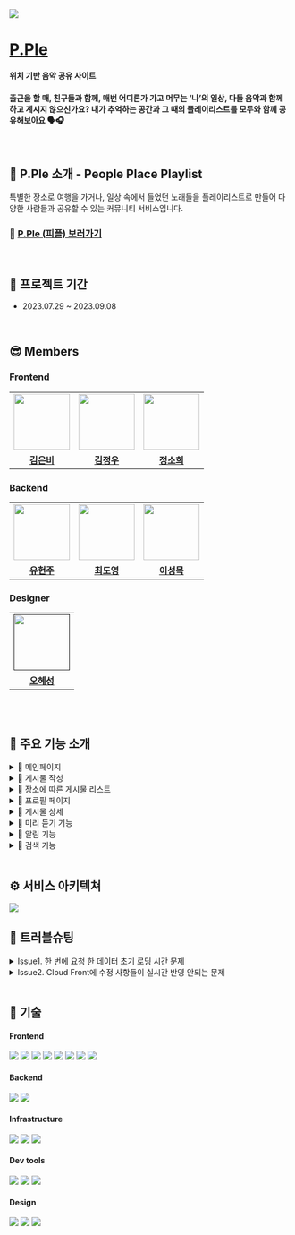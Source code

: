 <img src="https://github.com/Boram33JO/Backend/assets/131260371/962f6d63-bbe1-4c8a-b519-3fbe7c08b156"/>

# [P.Ple](https://pple.today)

<b>위치 기반 음악 공유 사이트</b>

#### 출근을 할 때, 친구들과 함께, 매번 어디론가 가고 머무는 ‘나’의 일상, 다들 음악과 함께 하고 계시지 않으신가요? 내가 추억하는 공간과 그 때의 플레이리스트를 모두와 함께 공유해보아요 🗣️🎧

<br />

## 💜 P.Ple 소개 - People Place Playlist

특별한 장소로 여행을 가거나, 일상 속에서 들었던 노래들을 플레이리스트로 만들어 다양한 사람들과 공유할 수 있는 커뮤니티 서비스입니다.

### 🔗 **[P.Ple (피플) 보러가기](https://pple.today)**

<br />

## 📆 프로젝트 기간

- 2023.07.29 ~ 2023.09.08

<br />

## 😎 Members

### Frontend

<table>
  <tr>
    <td align="center"><a href="https://github.com/Aurora-in-Wonderland"><img src="https://avatars.githubusercontent.com/u/99107568?v=4" width="100px" /></a></td>
    <td align="center"><a href="https://github.com/ownage2"><img src="https://avatars.githubusercontent.com/u/121753617?v=4" 
    width="100px" /></a></td>
    <td align="center"><a href="https://github.com/heexohee"><img src="https://user-images.githubusercontent.com/90495580/169259379-a913dd30-fa7f-4309-af30-9bd94c9608a6.png" width="100px" /></a></td>
  </tr>
   <tr>
    <td align="center"><b><a href="https://github.com/Aurora-in-Wonderland">김은비</a></b></td>
    <td align="center"><b><a href="https://github.com/ownage2">김정우</a></b></td>
    <td align="center"><b><a href="https://github.com/heexohee">정소희</a></b></td>
  </tr>
</table>

### Backend

<table>
  <tr>
    <td align="center"><a href="https://github.com/hyunJuS2"><img src="https://avatars.githubusercontent.com/u/134916809?v=4" width="100px" /></a></td>
    <td align="center"><a href="https://github.com/mabyoungg"><img src="https://github-production-user-asset-6210df.s3.amazonaws.com/131260371/266532257-1d32e8a1-d83f-41d8-afec-7f6eff111f5c.png" 
    width="100px" /></a></td>
    <td align="center"><a href="https://github.com/REWELLGOM"><img src="https://avatars.githubusercontent.com/u/129605750?v=4" width="100px" /></a></td>
  </tr>
   <tr>
    <td align="center"><b><a href="https://github.com/hyunJuS2">유현주</a></b></td>
    <td align="center"><b><a href="https://github.com/mabyoungg">최도영</a></b></td>
    <td align="center"><b><a href="https://github.com/REWELLGOM">이성목</a></b></td>
  </tr>
</table>

### Designer

<table>

  <tr>
    <td align="center"><a href=""><img src="https://user-images.githubusercontent.com/90495580/169259379-a913dd30-fa7f-4309-af30-9bd94c9608a6.png" width="100px" /></a>
  </tr>
   <tr>
    <td align="center"><b><a href="https://github.com/Aurora-in-Wonderland">오혜성</a></b></td>
  </tr>
</table>

<br/>
<br/>

## 💜 주요 기능 소개

<details>
<summary>📌 메인페이지</summary>

- 인기 포스팅, 추천 플레이리스트 등 P.Ple의 주 컨텐츠들을 확인할 수 있습니다.

<table>
  <tr>
    <td align="center"><img src="https://github.com/Boram33JO/Backend/assets/131260371/623ad72c-41d9-4d33-952c-1eb5b4f87e5a" width="100%" /></a></td>
    <td align="center"><img src="https://github.com/Boram33JO/Backend/assets/131260371/a340c25d-d218-419b-a73a-eb83ec3c8557" width="100%" /></a></td>
    <td align="center"><img src="https://github.com/Boram33JO/Backend/assets/131260371/0e563545-14cc-4280-8d7c-ad92a31cbd56" width="100%" /></a></td>   
  </tr>
</table>
</details>

<details>
<summary>📌 게시물 작성</summary>

- 장소 검색, 노래 검색을 이용해 해당 장소에 어울리는 플레이 리스트를 담아 게시물을 작성할 수 있습니다.

<table>
  <tr>
    <td align="center"><img src="https://github.com/Boram33JO/Backend/assets/131260371/ed0ba4d9-907a-464e-990d-c9415b3e1072" width="100%" /></a></td>
    <td align="center"><img src="https://github.com/Boram33JO/Backend/assets/131260371/ada3d21a-0438-4c93-8ec2-9f0b6ce35c24" width="100%" /></a></td>  
  </tr>
</table>
<table>
  <tr>
    <td align="center"><img src="https://github.com/Boram33JO/Backend/assets/131260371/6758d418-47fc-4dee-8b5a-b22a9f85fc62" width="100%" /></a></td>  
    <td align="center"><img src="https://github.com/Boram33JO/Backend/assets/131260371/0ffecbd7-3b71-475c-ab4f-3cf38a499672" width="100%" /></a></td>  
  </tr>
</table>
</details>

<details>
<summary>📌 장소에 따른 게시물 리스트</summary>

- GPS 기능을 통해 현재 내 위치 주변이나 특정 장소를 검색하여 그 주변의 작성된 게시물을 확인할 수 있습니다.

<table>
  <tr>
    <td align="center"><img src="https://github.com/Boram33JO/Backend/assets/131260371/0ffecbd7-3b71-475c-ab4f-3cf38a499672" width="100%" /></a></td>
    <td align="center"><img src="https://github.com/Boram33JO/Backend/assets/131260371/f9fa2d72-a150-43d7-aa16-5a8237c334f5" width="100%" /></a></td>
  </tr>
</table>

- GPS 기능을 통해 현재 내 위치 주변이나 특정 장소를 검색하여 그 주변의 작성된 게시물을 확인할 수 있습니다.

</details>

<details>
<summary>📌 프로필 페이지</summary>

- 내 프로필과 회원 정보를 수정할 수 있고, 내 포스팅, 팔로워, 댓글 등을 한 눈에 보고 관리할 수 있습니다.
- 다른 사람의 프로필의 경우 포스팅, 팔로워를 확인할 수 있습니다.

<table>
  <tr>
    <td align="center"><img src="https://github.com/Boram33JO/Backend/assets/131260371/1e1ce477-0fe7-473f-99bc-d7e82d58824c" width="100%" /></a></td>
    <td align="center"><img src="https://github.com/Boram33JO/Backend/assets/131260371/7fa457bb-22d9-4289-a9bc-7a18a38f6894" width="100%" /></a></td>
    <td align="center"><img src="https://github.com/Boram33JO/Backend/assets/131260371/9a76a10a-0477-47c8-b173-db21fdb6a30e" width="100%" /></a></td>  
  </tr>
</table>
<table>
  <tr>
    <td align="center"><img src="https://github.com/Boram33JO/Backend/assets/131260371/86783b7f-89be-4d9b-8645-582094028fa3" width="100%" /></a></td>
    <td align="center"><img src="https://github.com/Boram33JO/Backend/assets/131260371/61ee84e6-5692-4b34-84eb-af446098cea8" width="100%" /></a></td>
    <td align="center"><img src="https://github.com/Boram33JO/Backend/assets/131260371/edccdaa1-9eca-439e-b333-4debecea540c" width="100%" /></a></td>  
  </tr>
</table>
</details>

<details>
<summary>📌 게시물 상세</summary>

- 게시물의 상세 내용을 확인하고 댓글을 남겨 다른 사람과 의견을 공유할 수 있습니다.

<table>
  <tr>
    <td align="center"><img src="https://github.com/Boram33JO/Backend/assets/131260371/4b6f48b2-e650-4995-9df7-59fbf5683c5b" width="100%" /></a></td>
    <td align="center"><img src="https://github.com/Boram33JO/Backend/assets/131260371/36567da4-a958-431c-bf1f-434d70a7e86c" width="100%" /></a></td>
  </tr>
</table>

- 마음에 드는 게시물에 좋아요를 하거나 작성자를 팔로우 할 수 있습니다.

</details>
<details>
<summary>📌 미리 듣기 기능</summary>

- 음악을 선택하면 Spotify에서 제공하는 30초 미리 듣기를 들을 수 있습니다.

<table>
  <tr>
    <td align="center"><img src="https://github.com/Boram33JO/Backend/assets/131260371/9ba0e832-4daa-4dce-ba32-b35a18a6fa46" width="50%" /></a></td>
  </tr>
</table>

- 한 번 더 음악을 선택하면 Spotify 사이트로 이동합니다.

</details>
<details>
<summary>📌 알림 기능</summary>

- 로그인한 유저는 팔로우를 받거나 작성한 글에 다른 유저가 좋아요, 댓글 작성을 하면 알림을 받을 수 있습니다.

<table>
  <tr>
    <td align="center"><img src="https://github.com/Boram33JO/Backend/assets/131260371/ce2d3004-6e61-4600-bf38-c915a4a96187" width="100%" /></a></td>  
    <td align="center"><img src="https://github.com/Boram33JO/Backend/assets/131260371/f2ad7107-700c-420f-a7c2-071612126c2a" width="100%" /></a></td>  
  </tr>
</table>
</details>
<details>
<summary>📌 검색 기능</summary>

- 추천 포스팅, 인기 플레이스, 카테고리 별 인기 있는 노래, 인기 검색어를 확인할 수 있습니다.
- 검색어를 입력하여 관련된 포스팅, 플레이스, 음악, 피플러를 찾아볼 수 있습니다.

<table>
  <tr>
    <td align="center"><img src="https://github.com/Boram33JO/Backend/assets/131260371/f4aa6c4c-67c9-41f6-8169-5c1920edb6ad" width="100%" /></a></td>
    <td align="center"><img src="https://github.com/Boram33JO/Backend/assets/131260371/f10381c8-1127-4ced-b8f7-b6f0712224ec" width="100%" /></a></td>  
    <td align="center"><img src="https://github.com/Boram33JO/Backend/assets/131260371/47ba3504-0897-48a7-a627-372f54a46e12" width="100%" /></a></td>  
  </tr>
</table>
</details>

<br />

## ⚙️ 서비스 아키텍쳐

<img src="https://github.com/Boram33JO/Backend/assets/131260371/ca513b37-544c-422f-bac2-f4db2e26950b">

<br>

## 🔫 트러블슈팅

<details>
<summary> Issue1. 한 번에 요청 한 데이터 초기 로딩 시간 문제 </summary>

문제 : 메인 페이지에서 많은 컨텐츠에 대한 요청을 한꺼번에 해서 초기 로딩 시간이 긴 문제

시도 : 로딩 스켈레톤을 적용해 사용자 경험 개선
→ 근본적인 문제인 로딩 시간을 개선하지 못함

해결 : 컨텐츠 각 요소 별로 API 요청 분리<br>
→ Intersection Observer API를 사용해 Lazy Loading 구현<br>
화면에 보이지 않는 요소들에 대한 요청 X<br>
→ 초기 로딩 시간 개선

</details>

<details>
<summary> Issue2. Cloud Front에 수정 사항들이 실시간 반영 안되는 문제 </summary>

문제 : Cloud Front에 수정 사항들이 실시간 반영 안되는 문제

시도 : 공식 배포 전까지 캐시 정책 CachingDisabled 설정

해결 : 무효화 생성해 적용 or 캐시 정책을 만들어 원하는 TTL 설정

</details>

<br />

## 🐰 기술

#### Frontend

<p>
  <img src="https://img.shields.io/badge/React-61DAFB?style=for-the-badge&logo=React&logoColor=black">
  <img src="https://img.shields.io/badge/typescript-blue?style=for-the-badge&logo=typescript&logoColor=white">
  <img src="https://img.shields.io/badge/axios-007CE2?style=for-the-badge&logo=axios&logoColor=white" >
  <img src="https://img.shields.io/badge/React_Router-CA4245?style=for-the-badge&logo=react-router&logoColor=white">
  <img src="https://img.shields.io/badge/redux-%23593d88.svg?style=for-the-badge&logo=redux&logoColor=white" >
  <img src="https://img.shields.io/badge/styled--components-DB7093?style=for-the-badge&logo=styled-components&logoColor=white" >
    <img src="https://img.shields.io/badge/AWS-%23FF9900.svg?style=for-the-badge&logo=amazon-aws&logoColor=white" /> 
      <img src="https://img.shields.io/badge/React_Query-CA4245?style=for-the-badge&logo=reactquery-aws&logoColor=white" /> 
</p>

#### Backend

<p>

<img src="https://img.shields.io/badge/Spring Boot-6DB33F?style=for-the-badge&logo=Spring Boot&logoColor=yellow">
<img src="https://img.shields.io/badge/Spring-White?style=for-the-badge&logo=Spring&logoColor=yellow">

 
</p>

#### Infrastructure

<p>
  <img src="https://img.shields.io/badge/AWS-%23FF9900.svg?style=for-the-badge&logo=amazon-aws&logoColor=white" > 
  <img src="https://img.shields.io/badge/Cloud Front-CA4245?style=for-the-badge&logoColor=white">
  <img src="https://img.shields.io/badge/route53-F7A81B?style=for-the-badge&logo=route53&logoColor=white">
  
</p>

#### Dev tools

<p> 
  <img src="https://img.shields.io/badge/Visual%20Studio%20Code-0078d7.svg?style=for-the-badge&logo=visual-studio-code&logoColor=white">
  <img src="https://img.shields.io/badge/git-%23F05033.svg?style=for-the-badge&logo=git&logoColor=white">
  <img src="https://img.shields.io/badge/github-%23121011.svg?style=for-the-badge&logo=github&logoColor=white">
</p>

#### Design

<p>
  <img src="https://img.shields.io/badge/Figma-F24E1E?style=for-the-badge&logo=Figma&logoColor=white"/>
  <img src="https://img.shields.io/badge/Adobe Illustrator-FF9A00?style=for-the-badge&logo=Adobe Illustrator&logoColor=white"/>
  <img src="https://img.shields.io/badge/Adobe Photoshop-31A8FF?style=for-the-badge&logo=Adobe Photoshop&logoColor=white"/>
</p>
